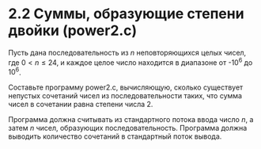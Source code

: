# 2.2 Суммы, образующие степени двойки (power2.c)
Пусть дана последовательность из $n$ неповторяющихся целых чисел, где $0 < n \le 24$, и каждое целое число находится в диапазоне от -$10^6$ до $10^6$.

Составьте программу power2.c, вычисляющую, сколько существует непустых сочетаний чисел из последовательности таких, что сумма чисел в сочетании равна степени числа $2$.

Программа должна считывать из стандартного потока ввода число $n$, а затем $n$ чисел, образующих последовательность. Программа должна выводить количество сочетаний в стандартный поток вывода.
